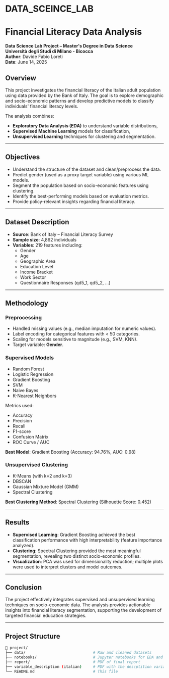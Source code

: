 # DATA_SCEINCE_LAB
# Financial Literacy Data Analysis  
**Data Science Lab Project – Master's Degree in Data Science**  
**Università degli Studi di Milano - Bicocca**  
**Author**: Davide Fabio Loreti  
**Date**: June 14, 2025  

## Overview

This project investigates the financial literacy of the Italian adult population using data provided by the Bank of Italy. The goal is to explore demographic and socio-economic patterns and develop predictive models to classify individuals' financial literacy levels.

The analysis combines:
- **Exploratory Data Analysis (EDA)** to understand variable distributions,
- **Supervised Machine Learning** models for classification,
- **Unsupervised Learning** techniques for clustering and segmentation.

---

## Objectives

- Understand the structure of the dataset and clean/preprocess the data.
- Predict gender (used as a proxy target variable) using various ML models.
- Segment the population based on socio-economic features using clustering.
- Identify the best-performing models based on evaluation metrics.
- Provide policy-relevant insights regarding financial literacy.

---

## Dataset Description

- **Source**: Bank of Italy – Financial Literacy Survey
- **Sample size**: 4,862 individuals
- **Variables**: 219 features including:
  - Gender
  - Age
  - Geographic Area
  - Education Level
  - Income Bracket
  - Work Sector
  - Questionnaire Responses (qd5_1, qd5_2, …)

---

## Methodology

### Preprocessing
- Handled missing values (e.g., median imputation for numeric values).
- Label encoding for categorical features with < 50 categories.
- Scaling for models sensitive to magnitude (e.g., SVM, KNN).
- Target variable: **Gender**.

### Supervised Models
- Random Forest  
- Logistic Regression  
- Gradient Boosting  
- SVM  
- Naive Bayes  
- K-Nearest Neighbors  

Metrics used:
- Accuracy
- Precision
- Recall
- F1-score
- Confusion Matrix
- ROC Curve / AUC

**Best Model**: Gradient Boosting (Accuracy: 94.76%, AUC: 0.98)

### Unsupervised Clustering
- K-Means (with k=2 and k=3)
- DBSCAN
- Gaussian Mixture Model (GMM)
- Spectral Clustering

**Best Clustering Method**: Spectral Clustering (Silhouette Score: 0.452)

---

## Results

- **Supervised Learning**: Gradient Boosting achieved the best classification performance with high interpretability (feature importance analyzed).
- **Clustering**: Spectral Clustering provided the most meaningful segmentation, revealing two distinct socio-economic profiles.
- **Visualization**: PCA was used for dimensionality reduction; multiple plots were used to interpret clusters and model outcomes.

---

## Conclusion

The project effectively integrates supervised and unsupervised learning techniques on socio-economic data. The analysis provides actionable insights into financial literacy segmentation, supporting the development of targeted financial education strategies.

---


## Project Structure

```bash
📁 project/
├── data/                              # Raw and cleaned datasets
├── notebooks/                         # Jupyter notebooks for EDA and modeling
├── report/                            # PDF of final report
├── variable_description (italian)     # PDF with the descptition variables in Italian
└── README.md                          # This file
